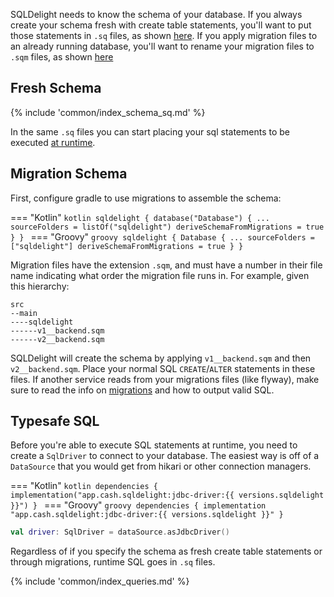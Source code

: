 SQLDelight needs to know the schema of your database. If you always create your schema fresh with
create table statements, you'll want to put those statements in `.sq` files,
as shown [here](#fresh-schema). If you apply migration files to an already running database,
you'll want to rename your migration files to `.sqm` files, as shown [here](#migration-schema)

## Fresh Schema

{% include 'common/index_schema_sq.md' %}

In the same `.sq` files you can start placing your sql statements to be executed [at runtime](#typesafe-sql).

## Migration Schema

First, configure gradle to use migrations to assemble the schema:

=== "Kotlin"
    ```kotlin
    sqldelight {
      database("Database") {
        ...
        sourceFolders = listOf("sqldelight")
        deriveSchemaFromMigrations = true
      }
    }
    ```
=== "Groovy"
    ```groovy
    sqldelight {
      Database {
        ...
        sourceFolders = ["sqldelight"]
        deriveSchemaFromMigrations = true
      }
    }
    ```

Migration files have the extension `.sqm`, and must have a number in their file name indicating what
order the migration file runs in. For example, given this hierarchy:

```
src
--main
----sqldelight
------v1__backend.sqm
------v2__backend.sqm
```

SQLDelight will create the schema by applying `v1__backend.sqm` and then `v2__backend.sqm`. Place
your normal SQL `CREATE`/`ALTER` statements in these files. If another service reads from your
migrations files (like flyway), make sure to read the info on [migrations](migrations) and how to
output valid SQL.

## Typesafe SQL

Before you're able to execute SQL statements at runtime, you need to create a `SqlDriver` to connect
to your database. The easiest way is off of a `DataSource` that you would get from hikari or other
connection managers.

=== "Kotlin"
    ```kotlin
    dependencies {
      implementation("app.cash.sqldelight:jdbc-driver:{{ versions.sqldelight }}")
    }
    ```
=== "Groovy"
    ```groovy
    dependencies {
      implementation "app.cash.sqldelight:jdbc-driver:{{ versions.sqldelight }}"
    }
    ```
```kotlin
val driver: SqlDriver = dataSource.asJdbcDriver()
```

Regardless of if you specify the schema as fresh create table statements or through migrations,
runtime SQL goes in `.sq` files.

{% include 'common/index_queries.md' %}
